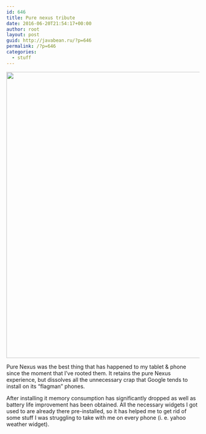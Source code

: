 ```yaml
---
id: 646
title: Pure nexus tribute
date: 2016-06-20T21:54:17+00:00
author: root
layout: post
guid: http://javabean.ru/?p=646
permalink: /?p=646
categories:
  - stuff
---
```

<img class="alignnone" src="http://i.imgur.com/0WMoeXoh.png" alt="" width="1024" height="747" />

Pure Nexus was the best thing that has happened to my tablet & phone since the moment that I&#8217;ve rooted them. It retains the pure Nexus experience, but dissolves all the unnecessary crap that Google tends to install on its &#8220;flagman&#8221; phones.

After installing it memory consumption has significantly dropped as well as battery life improvement has been obtained. All the necessary widgets I got used to are already there pre-installed, so it has helped me to get rid of some stuff I was struggling to take with me on every phone (i. e. yahoo weather widget).

&nbsp;